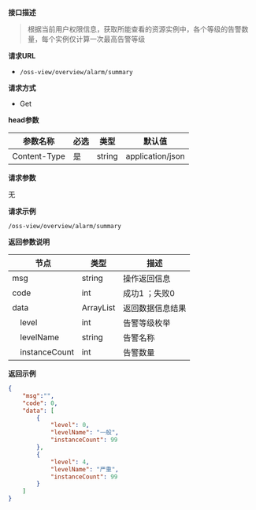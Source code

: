 **接口描述**

> 根据当前用户权限信息，获取所能查看的资源实例中，各个等级的告警数量，每个实例仅计算一次最高告警等级

**请求URL**

- `/oss-view/overview/alarm/summary`

**请求方式**

- Get

**head参数**

| 参数名称     | 必选 | 类型   | 默认值           |
| ------------ | ---- | ------ | ---------------- |
| Content-Type | 是   | string | application/json |

**请求参数**

无

**请求示例**

```http
/oss-view/overview/alarm/summary
```

**返回参数说明**

| 节点                      | 类型      | 描述             |
| ------------------------- | --------- | ---------------- |
| msg                       | string    | 操作返回信息     |
| code                      | int       | 成功1 ；失败0    |
| data                      | ArrayList | 返回数据信息结果 |
| &emsp;level         | int       | 告警等级枚举     |
| &emsp;levelName       | string    | 告警名称         |
| &emsp;instanceCount | int       | 告警数量         |



**返回示例**

```json
{
    "msg":"",
    "code": 0,
    "data": [
        {
            "level": 0,
            "levelName": "一般",
            "instanceCount": 99
        },
        {
            "level": 4,
            "levelName": "严重",
            "instanceCount": 99
        }
    ]
}
```
